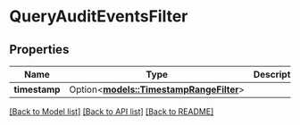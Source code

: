 # QueryAuditEventsFilter

## Properties

Name | Type | Description | Notes
------------ | ------------- | ------------- | -------------
**timestamp** | Option<[**models::TimestampRangeFilter**](TimestampRangeFilter.md)> |  | [optional]

[[Back to Model list]](../README.md#documentation-for-models) [[Back to API list]](../README.md#documentation-for-api-endpoints) [[Back to README]](../README.md)


